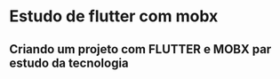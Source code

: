 <h1>Estudo de flutter com mobx</h1>

## Criando um projeto com FLUTTER e MOBX par estudo da tecnologia